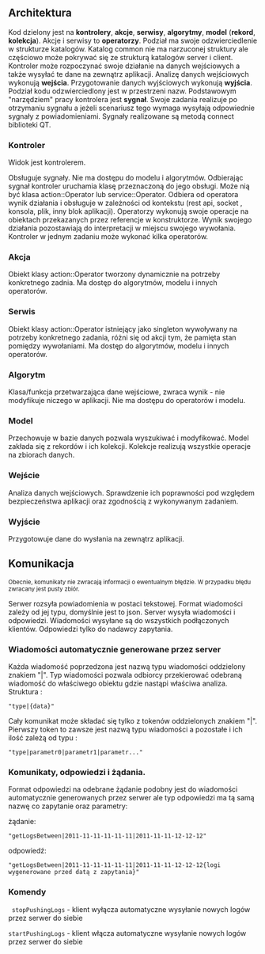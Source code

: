 ## Architektura

Kod dzielony jest na **kontrolery**, **akcje**, **serwisy**, **algorytmy**, **model** (**rekord**, **kolekcja**). Akcje i serwisy to **operatorzy**. Podział ma swoje odzwierciedlenie w strukturze katalogów. Katalog common nie ma narzuconej struktury ale częściowo może pokrywać się ze strukturą katalogów server i client.
Kontroler może rozpoczynać swoje działanie na danych wejściowych a także wysyłać te dane na zewnątrz aplikacji. Analizę danych wejściowych wykonują **wejścia**. Przygotowanie danych wyjściowych wykonują **wyjścia**.
Podział kodu odzwierciedlony jest w przestrzeni nazw.
Podstawowym "narzędziem" pracy kontrolera jest **sygnał**. Swoje zadania realizuje po otrzymaniu sygnału a jeżeli scenariusz tego wymaga wysyłają odpowiednie sygnały z powiadomieniami. Sygnały realizowane są metodą connect biblioteki QT.

### Kontroler

Widok jest kontrolerem.

Obsługuje sygnały. Nie ma dostępu do modelu i algorytmów.
Odbierając sygnał kontroler uruchamia klasę przeznaczoną do jego obsługi. Może nią być klasa action::Operator lub service::Operator. Odbiera od operatora wynik działania i obsługuje w zależności od kontekstu (rest api, socket , konsola, plik, inny blok aplikacji).
Operatorzy wykonują swoje operacje na obiektach przekazanych przez referencje w konstruktorze. Wynik swojego działania pozostawiają do interpretacji w miejscu swojego wywołania.
Kontroler w jednym zadaniu może wykonać kilka operatorów.

### Akcja
Obiekt klasy action::Operator tworzony dynamicznie na potrzeby konkretnego zadnia. Ma dostęp do algorytmów, modelu i innych operatorów. 

### Serwis
Obiekt klasy action::Operator istniejący jako singleton wywoływany na potrzeby konkretnego zadania, różni się od akcji tym, że pamięta stan pomiędzy wywołaniami. Ma dostęp do algorytmów, modelu i innych operatorów.

### Algorytm
Klasa/funkcja przetwarzająca dane wejściowe, zwraca wynik - nie modyfikuje niczego w aplikacji. Nie ma dostępu do operatorów i modelu.

### Model
Przechowuje w bazie danych pozwala wyszukiwać i modyfikować. Model zakłada się z rekordów i ich kolekcji. Kolekcje realizują wszystkie operacje na zbiorach danych.

### Wejście
Analiza danych wejściowych. Sprawdzenie ich poprawności pod względem bezpieczeństwa aplikacji oraz zgodnością z wykonywanym zadaniem.

### Wyjście
Przygotowuje dane do wysłania na zewnątrz aplikacji.

## Komunikacja 

<small>Obecnie, komunikaty nie zwracają informacji o ewentualnym błędzie. W przypadku błędu zwracany jest pusty zbiór.</small>

Serwer rozsyła powiadomienia w postaci tekstowej.
Format wiadomości zależy od jej typu, domyślnie jest to json. 
Server wysyła wiadomości i odpowiedzi. Wiadomości wysyłane są do wszystkich podłączonych klientów. Odpowiedzi tylko do nadawcy zapytania.

### Wiadomości automatycznie generowane przez server
Każda wiadomość poprzedzona jest nazwą typu wiadomości oddzielony znakiem "|". Typ wiadomości pozwala odbiorcy przekierować odebraną wiadomość do właściwego obiektu gdzie nastąpi właściwa analiza.
Struktura :

```
"type|{data}"
```
Cały komunikat może składać się tylko z tokenów oddzielonych znakiem "|". Pierwszy token to zawsze jest nazwą typu wiadomości a pozostałe i ich ilość zależą od typu :

```
"type|parametr0|parametr1|parametr..."
```

### Komunikaty, odpowiedzi i żądania.
Format odpowiedzi na odebrane żądanie podobny jest do wiadomości automatycznie generowanych przez serwer ale typ odpowiedzi ma tą samą nazwę co zapytanie oraz parametry:

żądanie:
```
"getLogsBetween|2011-11-11-11-11-11|2011-11-11-12-12-12"
```
odpowiedź:
```
"getLogsBetween|2011-11-11-11-11-11|2011-11-11-12-12-12{logi wygenerowane przed datą z zapytania}"
```

### Komendy

``` stopPushingLogs```  - klient wyłącza automatyczne wysyłanie nowych logów przez serwer do siebie

```startPushingLogs``` - klient włącza automatyczne wysyłanie nowych logów przez serwer do siebie